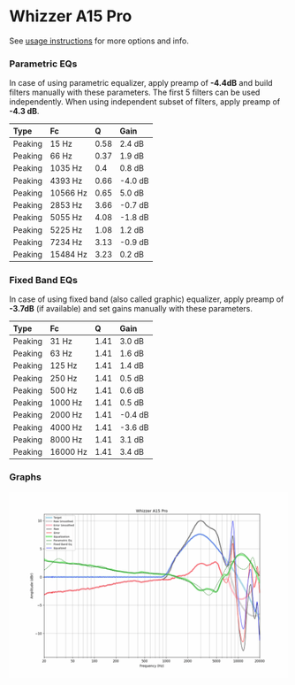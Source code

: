 # Whizzer A15 Pro
See [usage instructions](https://github.com/jaakkopasanen/AutoEq#usage) for more options and info.

### Parametric EQs
In case of using parametric equalizer, apply preamp of **-4.4dB** and build filters manually
with these parameters. The first 5 filters can be used independently.
When using independent subset of filters, apply preamp of **-4.3 dB**.

| Type    | Fc       |    Q | Gain    |
|:--------|:---------|:-----|:--------|
| Peaking | 15 Hz    | 0.58 | 2.4 dB  |
| Peaking | 66 Hz    | 0.37 | 1.9 dB  |
| Peaking | 1035 Hz  | 0.4  | 0.8 dB  |
| Peaking | 4393 Hz  | 0.66 | -4.0 dB |
| Peaking | 10566 Hz | 0.65 | 5.0 dB  |
| Peaking | 2853 Hz  | 3.66 | -0.7 dB |
| Peaking | 5055 Hz  | 4.08 | -1.8 dB |
| Peaking | 5225 Hz  | 1.08 | 1.2 dB  |
| Peaking | 7234 Hz  | 3.13 | -0.9 dB |
| Peaking | 15484 Hz | 3.23 | 0.2 dB  |

### Fixed Band EQs
In case of using fixed band (also called graphic) equalizer, apply preamp of **-3.7dB**
(if available) and set gains manually with these parameters.

| Type    | Fc       |    Q | Gain    |
|:--------|:---------|:-----|:--------|
| Peaking | 31 Hz    | 1.41 | 3.0 dB  |
| Peaking | 63 Hz    | 1.41 | 1.6 dB  |
| Peaking | 125 Hz   | 1.41 | 1.4 dB  |
| Peaking | 250 Hz   | 1.41 | 0.5 dB  |
| Peaking | 500 Hz   | 1.41 | 0.6 dB  |
| Peaking | 1000 Hz  | 1.41 | 0.5 dB  |
| Peaking | 2000 Hz  | 1.41 | -0.4 dB |
| Peaking | 4000 Hz  | 1.41 | -3.6 dB |
| Peaking | 8000 Hz  | 1.41 | 3.1 dB  |
| Peaking | 16000 Hz | 1.41 | 3.4 dB  |

### Graphs
![](./Whizzer%20A15%20Pro.png)